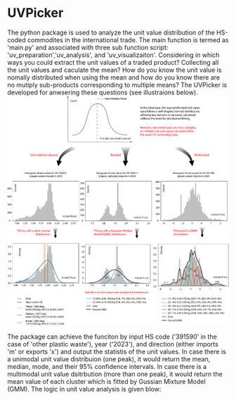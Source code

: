 # UVPicker
The python package is used to analyze the unit value distribution of the HS-coded commodites in the international trade. The main function is termed as 'main.py' and associated with three sub function script: 'uv_preparation','uv_analysis', and 'uv_visualizaiton'.
Considering in which ways you could extract the unit values of a traded product? Collecting all the unit values and caculate the mean? How do you know the unit value is nomally distributed when using the mean and how do you know there are no mutiply sub-products corresponding to multiple means? The UVPicker is developed for anwsering these questions (see illustraions below). 
![Figure Description](readme.svg)

The package can achieve the funciton by input HS code ('391590' in the case of 'other plastic waste'), year ('2023'), and direction (either imports 'm' or exports 'x') and output the statistis of the unit values.
In case there is a unimodal unit value distribuion (one peak), it would return the mean, median, mode, and their 95% confidence intervals. 
In case there is a multimodal unit value dsitrbution (more than one peak), it would return the mean value of each cluster which is fitted by Gussian Mixture Model (GMM). 
The logic in unit value analysis is given blow:
